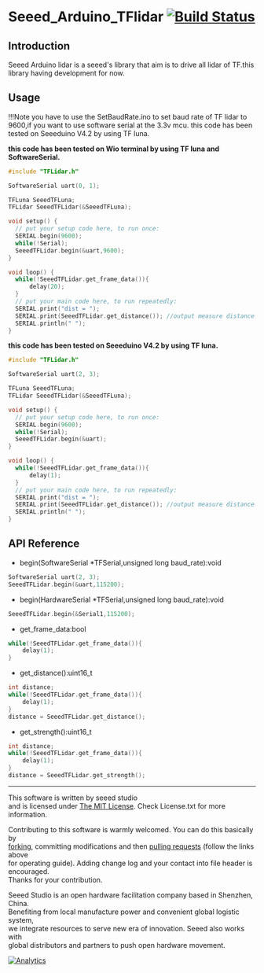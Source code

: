 # Seeed_Arduino_TFlidar  [![Build Status](https://travis-ci.com/Seeed-Studio/Seeed-Arduino-TFlidar.svg?branch=master)](https://travis-ci.com/Seeed-Studio/Seeed-Arduino-TFlidar)

## Introduction

Seeed Arduino lidar is a seeed's library that aim is to drive all lidar of TF.this library having development for now.

## Usage

!!!Note
   you have to use the SetBaudRate.ino to set baud rate of TF lidar to 9600,if you want to use software serial at the 3.3v mcu.
this code has been tested on Seeeduino V4.2 by using TF luna.

**this code has been tested on Wio terminal by using TF luna and SoftwareSerial.**

```c++
#include "TFLidar.h"

SoftwareSerial uart(0, 1);

TFLuna SeeedTFLuna;
TFLidar SeeedTFLidar(&SeeedTFLuna);

void setup() {
  // put your setup code here, to run once:
  SERIAL.begin(9600);
  while(!Serial);
  SeeedTFLidar.begin(&uart,9600);
}

void loop() {
  while(!SeeedTFLidar.get_frame_data()){
      delay(20);
  }
  // put your main code here, to run repeatedly:
  SERIAL.print("dist = ");
  SERIAL.print(SeeedTFLidar.get_distance()); //output measure distance value of LiDAR
  SERIAL.println(" ");
}
```

**this code has been tested on Seeeduino V4.2 by using TF luna.**

```c++
#include "TFLidar.h"

SoftwareSerial uart(2, 3);

TFLuna SeeedTFLuna;
TFLidar SeeedTFLidar(&SeeedTFLuna);

void setup() {
  // put your setup code here, to run once:
  SERIAL.begin(9600);
  while(!Serial);
  SeeedTFLidar.begin(&uart);
}

void loop() {
  while(!SeeedTFLidar.get_frame_data()){
      delay(1);
  }
  // put your main code here, to run repeatedly:
  SERIAL.print("dist = ");
  SERIAL.print(SeeedTFLidar.get_distance()); //output measure distance value of LiDAR
  SERIAL.println(" ");
}
```

## API Reference

- begin(SoftwareSerial *TFSerial,unsigned long baud_rate):void

```C++
SoftwareSerial uart(2, 3);
SeeedTFLidar.begin(&uart,115200);
```

- begin(HardwareSerial *TFSerial,unsigned long baud_rate):void

```C++
SeeedTFLidar.begin(&Serial1,115200);
```

- get_frame_data:bool

```C++
while(!SeeedTFLidar.get_frame_data()){
    delay(1);
}
```

- get_distance():uint16_t

```C++
int distance;
while(!SeeedTFLidar.get_frame_data()){
    delay(1);
}
distance = SeeedTFLidar.get_distance();
```

- get_strength():uint16_t

```C++
int distance;
while(!SeeedTFLidar.get_frame_data()){
    delay(1);
}
distance = SeeedTFLidar.get_strength();
```

----

This software is written by seeed studio<br>
and is licensed under [The MIT License](http://opensource.org/licenses/mit-license.php). Check License.txt for more information.<br>

Contributing to this software is warmly welcomed. You can do this basically by<br>
[forking](https://help.github.com/articles/fork-a-repo), committing modifications and then [pulling requests](https://help.github.com/articles/using-pull-requests) (follow the links above<br>
for operating guide). Adding change log and your contact into file header is encouraged.<br>
Thanks for your contribution.

Seeed Studio is an open hardware facilitation company based in Shenzhen, China. <br>
Benefiting from local manufacture power and convenient global logistic system, <br>
we integrate resources to serve new era of innovation. Seeed also works with <br>
global distributors and partners to push open hardware movement.<br>


[![Analytics](https://ga-beacon.appspot.com/UA-46589105-3/Grove_LED_Bar)](https://github.com/igrigorik/ga-beacon)